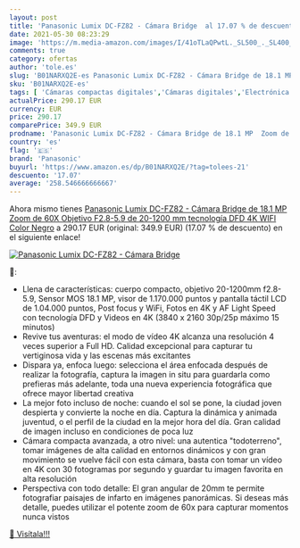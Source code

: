 ```yaml
---
layout: post
title: 'Panasonic Lumix DC-FZ82 - Cámara Bridge  al 17.07 % de descuento'
date: 2021-05-30 08:23:29
image: 'https://m.media-amazon.com/images/I/41oTLaQPwtL._SL500_._SL400_.jpg'
comments: true
category: ofertas
author: 'tole.es'
slug: 'B01NARXQ2E-es Panasonic Lumix DC-FZ82 - Cámara Bridge de 18.1 MP Zoom de...'
sku: 'B01NARXQ2E-es'
tags: [ 'Cámaras compactas digitales','Cámaras digitales','Electrónica','Fotografía y videocámaras','panasonic','wifi', ]
actualPrice: 290.17 EUR
currency: EUR
price: 290.17
comparePrice: 349.9 EUR
prodname: 'Panasonic Lumix DC-FZ82 - Cámara Bridge de 18.1 MP  Zoom de 60X  Objetivo F2.8-5.9 de 20-1200 mm  tecnología DFD  4K  WIFI   Color Negro'
country: 'es'
flag: '🇪🇸'
brand: 'Panasonic'
buyurl: 'https://www.amazon.es/dp/B01NARXQ2E/?tag=tolees-21'
descuento: '17.07'
average: '258.546666666667'
---
```


Ahora mismo tienes [Panasonic Lumix DC-FZ82 - Cámara Bridge de 18.1 MP  Zoom de 60X  Objetivo F2.8-5.9 de 20-1200 mm  tecnología DFD  4K  WIFI   Color Negro](https://www.amazon.es/dp/B01NARXQ2E/?tag=tolees-21) a 290.17 EUR (original: 349.9 EUR) (17.07 %  de descuento) en el siguiente enlace!

[![Panasonic Lumix DC-FZ82 - Cámara Bridge ](https://m.media-amazon.com/images/I/41oTLaQPwtL._SL500_._SL400_.jpg)](https://www.amazon.es/dp/B01NARXQ2E/?tag=tolees-21)

🔎:

- Llena de características: cuerpo compacto, objetivo 20-1200mm f2.8-5.9, Sensor MOS 18.1 MP, visor de 1.170.000 puntos y pantalla táctil LCD de 1.04.000 puntos, Post focus y WiFi, Fotos en 4K y AF Light Speed con tecnología DFD y Videos en 4K (3840 x 2160 30p/25p máximo 15 minutos)
- Revive tus aventuras: el modo de vídeo 4K alcanza una resolución 4 veces superior a Full HD. Calidad excepcional para capturar tu vertiginosa vida y las escenas más excitantes
- Dispara ya, enfoca luego: selecciona el área enfocada después de realizar la fotografía, captura la imagen in situ para guardarla como prefieras más adelante, toda una nueva experiencia fotográfica que ofrece mayor libertad creativa
- La mejor foto incluso de noche: cuando el sol se pone, la ciudad joven despierta y convierte la noche en día. Captura la dinámica y animada juventud, o el perfil de la ciudad en la mejor hora del día. Gran calidad de imagen incluso en condiciones de poca luz
- Cámara compacta avanzada, a otro nivel: una autentica "todoterreno", tomar imágenes de alta calidad en entornos dinámicos y con gran movimiento se vuelve fácil con esta cámara, basta con tomar un vídeo en 4K con 30 fotogramas por segundo y guardar tu imagen favorita en alta resolución
- Perspectiva con todo detalle: El gran angular de 20mm te permite fotografiar paisajes de infarto en imágenes panorámicas. Si deseas más detalle, puedes utilizar el potente zoom de 60x para capturar momentos nunca vistos

[🛒 Visítala!!!](https://www.amazon.es/dp/B01NARXQ2E/?tag=tolees-21)

